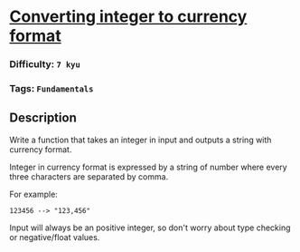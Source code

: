 # [Converting integer to currency format](https://www.codewars.com/kata/54e9554c92ad5650fe00022b)

### Difficulty: `7 kyu`

### Tags: `Fundamentals`

## Description

Write a function that takes an integer in input and outputs a string with currency format.

Integer in currency format is expressed by a string of number where every three characters are separated by comma.

For example:

```
123456 --> "123,456"
```

Input will always be an positive integer, so don't worry about type checking or negative/float values.